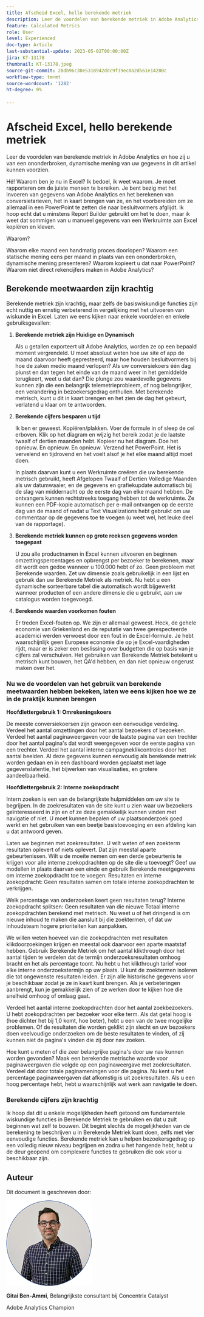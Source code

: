 ```yaml
---
title: Afscheid Excel, hello berekende metriek
description: Leer de voordelen van berekende metriek in Adobe Analytics en hoe zij u van een ononderbroken, dynamische mening van uw gegevens in dit artikel kunnen voorzien.
feature: Calculated Metrics
role: User
level: Experienced
doc-type: Article
last-substantial-update: 2023-05-02T00:00:00Z
jira: KT-13178
thumbnail: KT-13178.jpeg
source-git-commit: 28db96c38e5318942ddc9f39ec0a2d561e14200c
workflow-type: tm+mt
source-wordcount: '1282'
ht-degree: 0%

---
```



# Afscheid Excel, hello berekende metriek

Leer de voordelen van berekende metriek in Adobe Analytics en hoe zij u van een ononderbroken, dynamische mening van uw gegevens in dit artikel kunnen voorzien.

Hé! Waarom ben je nu in Excel? Ik bedoel, ik weet waarom. Je moet rapporteren om de juiste mensen te bereiken. Je bent bezig met het invoeren van gegevens van Adobe Analytics en het berekenen van conversietarieven, het in kaart brengen van ze, en het voorbereiden om ze allemaal in een PowerPoint te zetten die naar besluitvormers afglijdt. Ik hoop echt dat u minstens Report Builder gebruikt om het te doen, maar ik weet dat sommigen van u manueel gegevens van een Werkruimte aan Excel kopiëren en kleven.

Waarom?

Waarom elke maand een handmatig proces doorlopen? Waarom een statische mening eens per maand in plaats van een ononderbroken, dynamische mening presenteren? Waarom kopieert u dat naar PowerPoint? Waarom niet direct rekencijfers maken in Adobe Analytics?

## Berekende meetwaarden zijn krachtig

Berekende metriek zijn krachtig, maar zelfs de basiswiskundige functies zijn echt nuttig en ernstig verbeterend in vergelijking met het uitvoeren van wiskunde in Excel. Laten we eens kijken naar enkele voordelen en enkele gebruiksgevallen:

1. **Berekende metriek zijn Huidige en Dynamisch**

   Als u getallen exporteert uit Adobe Analytics, worden ze op een bepaald moment vergrendeld. U moet absoluut weten hoe uw site of app de maand daarvoor heeft gepresteerd, maar hoe houden besluitvormers bij hoe de zaken medio maand verlopen? Als uw conversiekoers één dag plunst en dan tegen het einde van de maand weer in het gemiddelde terugkeert, weet u dat dan? Die plunge zou waardevolle gegevens kunnen zijn die een belangrijk telemetrieprobleem, of nog belangrijker, een verandering in bezoekersgedrag onthullen. Met berekende metrisch, kunt u dit in kaart brengen en het zien de dag het gebeurt, verlatend u klaar om te antwoorden.

1. **Berekende cijfers besparen u tijd**

   Ik ben er geweest. Kopiëren/plakken. Voer de formule in of sleep de cel erboven. Klik op het diagram en wijzig het bereik zodat je de laatste twaalf of dertien maanden hebt. Kopieer nu het diagram. Doe het opnieuw. En opnieuw. En opnieuw. Verzend het PowerPoint. Het is vervelend en tijdrovend en het voelt alsof je het elke maand altijd moet doen.

   In plaats daarvan kunt u een Werkruimte creëren die uw berekende metrisch gebruikt, heeft Afgelopen Twaalf of Dertien Volledige Maanden als uw datumwaaier, en de gegevens en grafiekupdate automatisch bij de slag van middernacht op de eerste dag van elke maand hebben. De ontvangers kunnen rechtstreeks toegang hebben tot de werkruimte. Ze kunnen een PDF-kopie automatisch per e-mail ontvangen op de eerste dag van de maand of nadat u Text Visualizations hebt gebruikt om uw commentaar op de gegevens toe te voegen (u weet wel, het leuke deel van de rapportage).

1. **Berekende metriek kunnen op grote reeksen gegevens worden toegepast**

   U zou alle productnamen in Excel kunnen uitvoeren en beginnen omzettingspercentages en opbrengst per bezoeker te berekenen, maar dit wordt een gedoe wanneer u 100.000 hebt of zo. Geen probleem met Berekende waarden. Zet uw dimensie zoals gebruikelijk in een lijst en gebruik dan uw Berekende Metriek als metriek. Nu hebt u een dynamische sorteerbare tabel die automatisch wordt bijgewerkt wanneer producten of een andere dimensie die u gebruikt, aan uw catalogus worden toegevoegd.

1. **Berekende waarden voorkomen fouten**

   Er treden Excel-fouten op. We zijn er allemaal geweest. Heck, de gehele economie van Griekenland en de reputatie van twee gerespecteerde academici werden verwoest door een fout in de Excel-formule. Je hebt waarschijnlijk geen Europese economie die op je Excel-vaardigheden rijdt, maar er is zeker een beslissing over budgetten die op basis van je cijfers zal verschuiven. Het gebruiken van Berekende Metriek betekent u metrisch kunt bouwen, het QA&#39;d hebben, en dan niet opnieuw ongerust maken over het.

### Nu we de voordelen van het gebruik van berekende meetwaarden hebben bekeken, laten we eens kijken hoe we ze in de praktijk kunnen brengen

**Hoofdlettergebruik 1: Omrekeningskoers**

De meeste conversiekoersen zijn gewoon een eenvoudige verdeling. Verdeel het aantal omzettingen door het aantal bezoekers of bezoeken. Verdeel het aantal paginaweergaven voor de laatste pagina van een trechter door het aantal pagina&#39;s dat wordt weergegeven voor de eerste pagina van een trechter. Verdeel het aantal interne campagneklikcontroles door het aantal beelden. Al deze gegevens kunnen eenvoudig als berekende metriek worden gedaan en in een dashboard worden geplaatst met lage gegevenslatentie, het bijwerken van visualisaties, en grotere aandeelbaarheid.

**Hoofdlettergebruik 2: Interne zoekopdracht**

Intern zoeken is een van de belangrijkste hulpmiddelen om uw site te begrijpen. In de zoekresultaten van de site kunt u zien waar uw bezoekers geïnteresseerd in zijn en of ze deze gemakkelijk kunnen vinden met navigatie of niet. U moet kunnen bepalen of uw plaatsonderzoek goed werkt en het gebruiken van een beetje basistoevoeging en een afdeling kan u dat antwoord geven.

Laten we beginnen met zoekresultaten. U wilt weten of een zoekterm resultaten oplevert of niets oplevert. Dat zijn meestal aparte gebeurtenissen. Wilt u de moeite nemen om een derde gebeurtenis te krijgen voor alle interne zoekopdrachten op de site die u toevoegt? Geef uw modellen in plaats daarvan een einde en gebruik Berekende meetgegevens om interne zoekopdracht toe te voegen: Resultaten en interne zoekopdracht: Geen resultaten samen om totale interne zoekopdrachten te verkrijgen.

Welk percentage van onderzoeken keert geen resultaten terug? Interne zoekopdracht splitsen: Geen resultaten van die nieuwe Totaal interne zoekopdrachten berekend met metrisch. Nu weet u of het dringend is om nieuwe inhoud te maken die aansluit bij die zoektermen, of dat uw inhoudsteam hogere prioriteiten kan aanpakken.

We willen weten hoeveel van die zoekopdrachten met resultaten klikdoorzoekingen krijgen en meestal ook daarvoor een aparte maatstaf hebben. Gebruik Berekende Metriek om het aantal klikthrough door het aantal tijden te verdelen dat de termijn onderzoeksresultaten omhoog bracht en het als percentage toont. Nu hebt u het klikthrough tarief voor elke interne onderzoekstermijn op uw plaats. U kunt de zoektermen isoleren die tot ongewenste resultaten leiden. Er zijn alle historische gegevens voor je beschikbaar zodat je ze in kaart kunt brengen. Als je verbeteringen aanbrengt, kun je gemakkelijk zien of ze werken door te kijken hoe die snelheid omhoog of omlaag gaat.

Verdeel het aantal interne zoekopdrachten door het aantal zoekbezoekers. U hebt zoekopdrachten per bezoeker voor elke term. Als dat getal hoog is (hoe dichter het bij 1,0 komt, hoe beter), hebt u een van de twee mogelijke problemen. Of de resultaten die worden geklikt zijn slecht en uw bezoekers doen veelvoudige onderzoeken om de beste resultaten te vinden, of zij kunnen niet de pagina&#39;s vinden die zij door nav zoeken.

Hoe kunt u meten of die zeer belangrijke pagina&#39;s door uw nav kunnen worden gevonden? Maak een berekende metrische waarde voor paginaweergaven die volgde op een paginaweergave met zoekresultaten. Verdeel dat door totale paginameningen voor die pagina. Nu kent u het percentage paginaweergaven dat afkomstig is uit zoekresultaten. Als u een hoog percentage hebt, hebt u waarschijnlijk wat werk aan navigatie te doen.

### Berekende cijfers zijn krachtig

Ik hoop dat dit u enkele mogelijkheden heeft getoond om fundamentele wiskundige functies in Berekende Metriek te gebruiken en dat u zult beginnen wat zelf te bouwen. Dit begint slechts de mogelijkheden van de berekening te beschrijven u in Berekende Metriek kunt doen, zelfs met vier eenvoudige functies. Berekende metriek kan u helpen bezoekersgedrag op een volledig nieuw niveau begrijpen en zodra u het hangende hebt, hebt u de deur geopend om complexere functies te gebruiken die ook voor u beschikbaar zijn.

## Auteur

Dit document is geschreven door:

![Gittai-hoofdfoto](assets/gittai.png)

**Gitai Ben-Ammi**, Belangrijkste consultant bij Concentrix Catalyst

Adobe Analytics Champion
